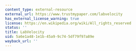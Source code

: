 ```yaml
---
content_type: external-resource
external_url: https://www.trustmypaper.com/labvelocity
has_external_license_warning: true
license: https://en.wikipedia.org/wiki/All_rights_reserved
status: ''
title: LabVelocity
uid: 5a6e1a48-1e1b-45a9-9c74-5df79f97a89e
wayback_url: ''
---
```

